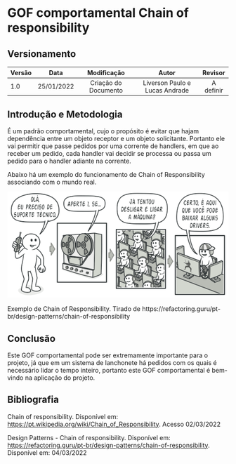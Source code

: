 # GOF comportamental Chain of responsibility

## Versionamento

| Versão | Data       | Modificação          | Autor                        |Revisor|
| ------ | :--------: | :------------------: | :--------------------------: | :---: |
| 1.0    | 25/01/2022 | Criação do Documento | Liverson Paulo e Lucas Andrade | A definir |

## Introdução e Metodologia

É um padrão comportamental, cujo o propósito é evitar que hajam dependência entre um objeto receptor e um objeto solicitante. Portanto ele vai permitir que passe pedidos por uma corrente de handlers, em que ao receber um pedido, cada handler vai decidir se processa ou passa um pedido para o handler adiante na corrente.

Abaixo há um exemplo do funcionamento de Chain of Responsibility associando com o mundo real.

![](../../assets/images/chainofresponsibility.png)

<figcaption> Exemplo de Chain of Responsibility. Tirado de https://refactoring.guru/pt-br/design-patterns/chain-of-responsibility<figcaption>

## Conclusão

Este GOF comportamental pode ser extremamente importante para o projeto, já que em um sistema de lanchonete há pedidos com os quais é necessário lidar o tempo inteiro, portanto este GOF comportamental é bem-vindo na aplicação do projeto.

## Bibliografia

Chain of responsibility. Disponível em: https://pt.wikipedia.org/wiki/Chain_of_Responsibility. Acesso 02/03/2022

Design Patterns - Chain of responsibility. Disponível em: https://refactoring.guru/pt-br/design-patterns/chain-of-responsibility. Disponível em: 04/03/2022

